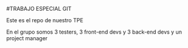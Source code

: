 #TRABAJO ESPECIAL GIT

Este es el repo de nuestro TPE

En el grupo somos 3 testers, 3 front-end devs y 3 back-end devs y
un project manager
